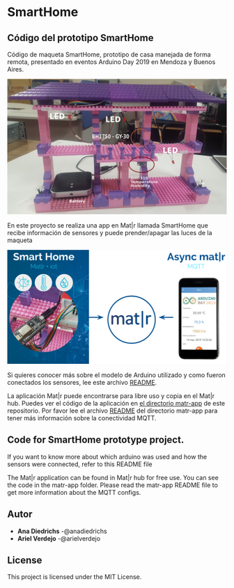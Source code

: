 # SmartHome

## Código del prototipo SmartHome

Código de maqueta SmartHome, prototipo de casa manejada de forma remota, presentado en eventos Arduino Day 2019 en Mendoza y Buenos Aires.

![Maqueta foto](img/casita2.png)

En este proyecto se realiza una app en Mat|r llamada SmartHome que recibe información de sensores y puede prender/apagar las luces de la maqueta

![Esquema de interacción](img/esquema.png)

Si quieres conocer más sobre el modelo de Arduino utilizado y como fueron conectados los sensores, lee este archivo [README](NodeMCU-app/README.md).

La aplicación Mat|r puede encontrarse para libre uso y copia en el Mat|r hub. Puedes ver el código de la aplicación en [el directorio matr-app](img/esquema.png) de este repositorio. Por favor lee el archivo [README](matr-app/README.md) del directorio matr-app para tener más información sobre la conectividad MQTT.


## Code for SmartHome prototype project. 

If you want to know more about which arduino was used and how the sensors were connected, refer to this README file

The Mat|r application can be found in Mat|r hub for free use. You can see the code in the matr-app folder. Please read the matr-app README file to get more information about the MQTT configs.

## Autor

* **Ana Diedrichs** -@anadiedrichs
* **Ariel Verdejo** -@arielverdejo

## License

This project is licensed under the MIT License. 







